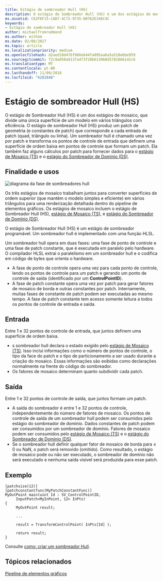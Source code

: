 ```yaml
---
title: Estágio de sombreador Hull (HS)
description: O estágio de Sombreador Hull (HS) é um dos estágios de mosaico, que divide uma única superfície de um modelo em vários triângulos com eficiência.
ms.assetid: C62F6F15-CAD7-4C72-9735-00762E346C4C
keywords:
- Estágio de sombreador Hull (HS)
author: michaelfromredmond
ms.author: mithom
ms.date: 02/08/2017
ms.topic: article
ms.localizationpriority: medium
ms.openlocfilehash: d2aed18d476f966e644fa095aa6a5a518ebbe959
ms.sourcegitcommit: f2c9a050a9137a473f28b613968d5782866142c6
ms.translationtype: MT
ms.contentlocale: pt-BR
ms.lasthandoff: 11/09/2018
ms.locfileid: "6282848"
---
```

# <a name="hull-shader-hs-stage"></a>Estágio de sombreador Hull (HS)


O estágio de Sombreador Hull (HS) é um dos estágios de mosaico, que divide uma única superfície de um modelo em vários triângulos com eficiência. O estágio de sombreador Hull (HS) produz um patch de geometria (e constantes de patch) que corresponde a cada entrada de patch (quad, triângulo ou linha). Um sombreador hull é chamado uma vez por patch e transforma os pontos de controle de entrada que definem uma superfície de ordem baixa em pontos de controle que formam um patch. Ela também faz alguns cálculos por patch para fornecer dados para o [estágio de Mosaico (TS)](tessellator-stage--ts-.md) e o [estágio do Sombreador de Domínio (DS)](domain-shader-stage--ds-.md).

## <a name="span-idpurposeandusesspanspan-idpurposeandusesspanspan-idpurposeandusesspanpurpose-and-uses"></a><span id="Purpose_and_uses"></span><span id="purpose_and_uses"></span><span id="PURPOSE_AND_USES"></span>Finalidade e usos


![diagrama da fase de sombreadores hull](images/d3d11-hull-shader.png)

Os três estágios de mosaico trabalham juntos para converter superfícies de ordem superior (que mantêm o modelo simples e eficiente) em vários triângulos para uma renderização detalhada dentro do pipeline de elementos gráficos. Os estágios de mosaico incluem o estágio de Sombreador Hull (HS), [estágio de Mosaico (TS)](tessellator-stage--ts-.md), e [estágio do Sombreador de Domínio (DS)](domain-shader-stage--ds-.md).

O estágio de Sombreador Hull (HS) é um estágio de sombreador programável. Um sombreador hull é implementado com uma função HLSL.

Um sombreador hull opera em duas fases: uma fase de ponto de controle e uma fase de patch constante, que é executada em paralelo pelo hardware. O compilador HLSL extrai o paralelismo em um sombreador hull e o codifica em código de bytes que orienta o hardware.

-   A fase de ponto de controle opera uma vez para cada ponto de controle, lendo os pontos de controle para um patch e gerando um ponto de controle de saída (identificado por um **ControlPointID**).
-   A fase de patch constante opera uma vez por patch para gerar fatores de mosaico de borda e outras constantes por patch. Internamente, muitas fases de constante de patch podem ser executadas ao mesmo tempo. A fase de patch constante tem acesso somente leitura a todos os pontos de controle de entrada e saída.

## <a name="span-idinputspanspan-idinputspanspan-idinputspaninput"></a><span id="Input"></span><span id="input"></span><span id="INPUT"></span>Entrada


Entre 1 e 32 pontos de controle de entrada, que juntos definem uma superfície de ordem baixa.

-   s sombreador hull declara o estado exigido pelo [estágio de Mosaico (TS)](tessellator-stage--ts-.md). Isso inclui informações como o número de pontos de controle, o tipo da face do patch e o tipo de particionamento a ser usado durante a criação do mosaico. Essas informações são exibidas como declarações normalmente na frente do código do sombreador.
-   Os fatores de mosaico determinam quanto subdividir cada patch.

## <a name="span-idoutputspanspan-idoutputspanspan-idoutputspanoutput"></a><span id="Output"></span><span id="output"></span><span id="OUTPUT"></span>Saída


Entre 1 e 32 pontos de controle de saída, que juntos formam um patch.

-   A saída do sombreador é entre 1 e 32 pontos de controle, independentemente do número de fatores de mosaico. Os pontos de controle de saída de um sombreador hull podem ser consumidos pelo estágio do sombreador de domínio. Dados constantes de patch podem ser consumidos por um sombreador de domínio. Fatores de mosaico podem ser consumidos pelo [estágio de Mosaico (TS)](tessellator-stage--ts-.md) e o [estágio do Sombreador de Domínio (DS)](domain-shader-stage--ds-.md).
-   Se o sombreador hull definir qualquer fator de mosaico de borda para ≤ 0 ou NaN, o patch será removido (omitido). Como resultado, o estágio de mosaico pode ou não ser executado, o sombreador de domínio não será executado e nenhuma saída visível será produzida para esse patch.

## <a name="span-idexamplespanspan-idexamplespanspan-idexamplespanexample"></a><span id="Example"></span><span id="example"></span><span id="EXAMPLE"></span>Exemplo


```
[patchsize(12)]
[patchconstantfunc(MyPatchConstantFunc)]
MyOutPoint main(uint Id : SV_ControlPointID,
     InputPatch<MyInPoint, 12> InPts)
{
     MyOutPoint result;
     
     ...
     
     result = TransformControlPoint( InPts[Id] );

     return result;
}
```

Consulte [como: criar um sombreador Hull](https://msdn.microsoft.com/library/windows/desktop/ff476338).

## <a name="span-idrelated-topicsspanrelated-topics"></a><span id="related-topics"></span>Tópicos relacionados


[Pipeline de elementos gráficos](graphics-pipeline.md)

 

 




